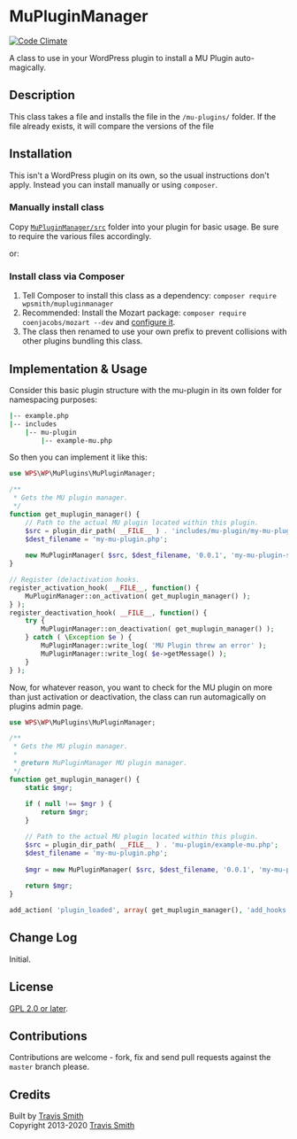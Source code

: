 # MuPluginManager

[![Code Climate](https://codeclimate.com/github/wpsmith/MuPluginManager/badges/gpa.svg)](https://codeclimate.com/github/wpsmith/MuPluginManager)

A class to use in your WordPress plugin to install a MU Plugin auto-magically.

## Description

This class takes a file and installs the file in the `/mu-plugins/` folder. If the file already exists, it will compare the versions of the file

## Installation

This isn't a WordPress plugin on its own, so the usual instructions don't apply. Instead you can install manually or using `composer`.

### Manually install class
Copy [`MuPluginManager/src`](src) folder into your plugin for basic usage. Be sure to require the various files accordingly.

or:

### Install class via Composer
1. Tell Composer to install this class as a dependency: `composer require wpsmith/mupluginmanager`
2. Recommended: Install the Mozart package: `composer require coenjacobs/mozart --dev` and [configure it](https://github.com/coenjacobs/mozart#configuration).
3. The class then renamed to use your own prefix to prevent collisions with other plugins bundling this class.

## Implementation & Usage

Consider this basic plugin structure with the mu-plugin in its own folder for namespacing purposes:
```bash
|-- example.php
|-- includes
    |-- mu-plugin
        |-- example-mu.php
```

So then you can implement it like this:
```php
use WPS\WP\MuPlugins\MuPluginManager;

/**
 * Gets the MU plugin manager.
 */
function get_muplugin_manager() {
    // Path to the actual MU plugin located within this plugin.
    $src = plugin_dir_path( __FILE__ ) . 'includes/mu-plugin/my-mu-plugin.php';
    $dest_filename = 'my-mu-plugin.php';
    
    new MuPluginManager( $src, $dest_filename, '0.0.1', 'my-mu-plugin-settings' );
}

// Register (de)activation hooks.
register_activation_hook( __FILE__, function() {
    MuPluginManager::on_activation( get_muplugin_manager() );
} );
register_deactivation_hook( __FILE__, function() {
    try {
        MuPluginManager::on_deactivation( get_muplugin_manager() );
    } catch ( \Exception $e ) {
        MuPluginManager::write_log( 'MU Plugin threw an error' );
        MuPluginManager::write_log( $e->getMessage() );
    }
} );
```

Now, for whatever reason, you want to check for the MU plugin on more than just activation or deactivation, the class can run automagically on plugins admin page.
```php
use WPS\WP\MuPlugins\MuPluginManager;

/**
 * Gets the MU plugin manager.
 *
 * @return MuPluginManager MU plugin manager.
 */
function get_muplugin_manager() {
    static $mgr;
    
    if ( null !== $mgr ) {
        return $mgr;
    }

    // Path to the actual MU plugin located within this plugin.
    $src = plugin_dir_path( __FILE__ ) . 'mu-plugin/example-mu.php';
    $dest_filename = 'my-mu-plugin.php';
    
    $mgr = new MuPluginManager( $src, $dest_filename, '0.0.1', 'my-mu-plugin-settings' );
    
    return $mgr;
}

add_action( 'plugin_loaded', array( get_muplugin_manager(), 'add_hooks' ) );
````
## Change Log

Initial.

## License

[GPL 2.0 or later](LICENSE).

## Contributions

Contributions are welcome - fork, fix and send pull requests against the `master` branch please.

## Credits

Built by [Travis Smith](https://twitter.com/wp_smith)  
Copyright 2013-2020 [Travis Smith](https://wpsmith.net)